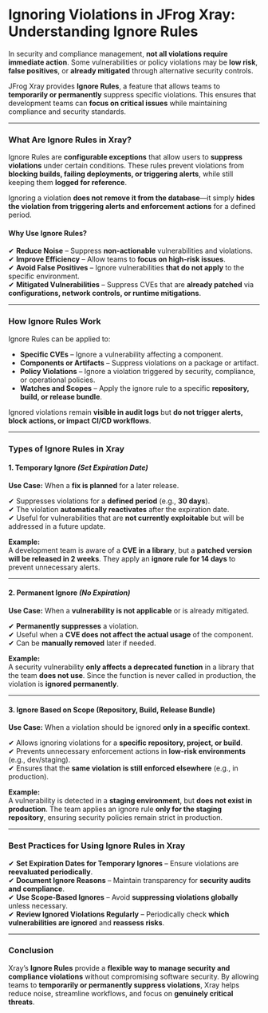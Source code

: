 # Ignoring Violations in JFrog Xray: Understanding Ignore Rules

In security and compliance management, **not all violations require immediate action**. Some vulnerabilities or policy violations may be **low risk**, **false positives**, or **already mitigated** through alternative security controls.

JFrog Xray provides **Ignore Rules**, a feature that allows teams to **temporarily or permanently** suppress specific violations. This ensures that development teams can **focus on critical issues** while maintaining compliance and security standards.

***

### **What Are Ignore Rules in Xray?**

Ignore Rules are **configurable exceptions** that allow users to **suppress violations** under certain conditions. These rules prevent violations from **blocking builds, failing deployments, or triggering alerts**, while still keeping them **logged for reference**.

Ignoring a violation **does not remove it from the database**—it simply **hides the violation from triggering alerts and enforcement actions** for a defined period.

#### **Why Use Ignore Rules?**

✔ **Reduce Noise** – Suppress **non-actionable** vulnerabilities and violations.\
✔ **Improve Efficiency** – Allow teams to **focus on high-risk issues**.\
✔ **Avoid False Positives** – Ignore vulnerabilities **that do not apply** to the specific environment.\
✔ **Mitigated Vulnerabilities** – Suppress CVEs that are **already patched** via **configurations, network controls, or runtime mitigations**.

***

### **How Ignore Rules Work**

Ignore Rules can be applied to:

* **Specific CVEs** – Ignore a vulnerability affecting a component.
* **Components or Artifacts** – Suppress violations on a package or artifact.
* **Policy Violations** – Ignore a violation triggered by security, compliance, or operational policies.
* **Watches and Scopes** – Apply the ignore rule to a specific **repository, build, or release bundle**.

Ignored violations remain **visible in audit logs** but **do not trigger alerts, block actions, or impact CI/CD workflows**.

***

### **Types of Ignore Rules in Xray**

#### **1. Temporary Ignore** _(Set Expiration Date)_

**Use Case:** When a **fix is planned** for a later release.

✔ Suppresses violations for a **defined period** (e.g., **30 days**).\
✔ The violation **automatically reactivates** after the expiration date.\
✔ Useful for vulnerabilities that are **not currently exploitable** but will be addressed in a future update.

**Example:**\
A development team is aware of a **CVE in a library**, but a **patched version will be released in 2 weeks**. They apply an **ignore rule for 14 days** to prevent unnecessary alerts.

***

#### **2. Permanent Ignore** _(No Expiration)_

&#x20;**Use Case:** When a **vulnerability is not applicable** or is already mitigated.

✔ **Permanently suppresses** a violation.\
✔ Useful when a **CVE does not affect the actual usage** of the component.\
✔ Can be **manually removed** later if needed.

**Example:**\
A security vulnerability **only affects a deprecated function** in a library that the team **does not use**. Since the function is never called in production, the violation is **ignored permanently**.

***

#### **3. Ignore Based on Scope (Repository, Build, Release Bundle)**

**Use Case:** When a violation should be ignored **only in a specific context**.

✔ Allows ignoring violations for a **specific repository, project, or build**.\
✔ Prevents unnecessary enforcement actions in **low-risk environments** (e.g., dev/staging).\
✔ Ensures that the **same violation is still enforced elsewhere** (e.g., in production).

**Example:**\
A vulnerability is detected in a **staging environment**, but **does not exist in production**. The team applies an ignore rule **only for the staging repository**, ensuring security policies remain strict in production.

***

### **Best Practices for Using Ignore Rules in Xray**

✔ **Set Expiration Dates for Temporary Ignores** – Ensure violations are **reevaluated periodically**.\
✔ **Document Ignore Reasons** – Maintain transparency for **security audits and compliance**.\
✔ **Use Scope-Based Ignores** – Avoid **suppressing violations globally** unless necessary.\
✔ **Review Ignored Violations Regularly** – Periodically check **which vulnerabilities are ignored** and **reassess risks**.

***

### **Conclusion**

Xray’s **Ignore Rules** provide a **flexible way to manage security and compliance violations** without compromising software security. By allowing teams to **temporarily or permanently suppress violations**, Xray helps reduce noise, streamline workflows, and focus on **genuinely critical threats**.

